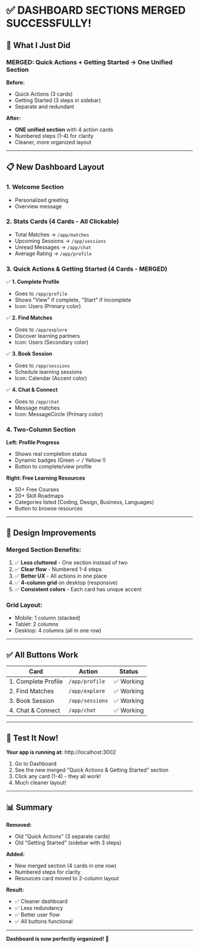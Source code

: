 # ✅ DASHBOARD SECTIONS MERGED SUCCESSFULLY!

## 🎯 What I Just Did

### **MERGED: Quick Actions + Getting Started → One Unified Section**

**Before:** 
- Quick Actions (3 cards)
- Getting Started (3 steps in sidebar)
- Separate and redundant

**After:**
- **ONE unified section** with 4 action cards
- Numbered steps (1-4) for clarity
- Cleaner, more organized layout

---

## 📋 New Dashboard Layout

### **1. Welcome Section**
- Personalized greeting
- Overview message

### **2. Stats Cards (4 Cards - All Clickable)**
- Total Matches → `/app/matches`
- Upcoming Sessions → `/app/sessions`
- Unread Messages → `/app/chat`
- Average Rating → `/app/profile`

### **3. Quick Actions & Getting Started (4 Cards - MERGED)**
✅ **1. Complete Profile**
- Goes to `/app/profile`
- Shows "View" if complete, "Start" if incomplete
- Icon: Users (Primary color)

✅ **2. Find Matches**
- Goes to `/app/explore`
- Discover learning partners
- Icon: Users (Secondary color)

✅ **3. Book Session**
- Goes to `/app/sessions`
- Schedule learning sessions
- Icon: Calendar (Accent color)

✅ **4. Chat & Connect**
- Goes to `/app/chat`
- Message matches
- Icon: MessageCircle (Primary color)

### **4. Two-Column Section**

**Left: Profile Progress**
- Shows real completion status
- Dynamic badges (Green ✓ / Yellow !)
- Button to complete/view profile

**Right: Free Learning Resources**
- 50+ Free Courses
- 20+ Skill Roadmaps
- Categories listed (Coding, Design, Business, Languages)
- Button to browse resources

---

## 🎨 Design Improvements

### **Merged Section Benefits:**
1. ✅ **Less cluttered** - One section instead of two
2. ✅ **Clear flow** - Numbered 1-4 steps
3. ✅ **Better UX** - All actions in one place
4. ✅ **4-column grid** on desktop (responsive)
5. ✅ **Consistent colors** - Each card has unique accent

### **Grid Layout:**
- Mobile: 1 column (stacked)
- Tablet: 2 columns
- Desktop: 4 columns (all in one row)

---

## ✅ All Buttons Work

| Card | Action | Status |
|------|--------|--------|
| 1. Complete Profile | `/app/profile` | ✅ Working |
| 2. Find Matches | `/app/explore` | ✅ Working |
| 3. Book Session | `/app/sessions` | ✅ Working |
| 4. Chat & Connect | `/app/chat` | ✅ Working |

---

## 🚀 Test It Now!

**Your app is running at:** http://localhost:3002

1. Go to Dashboard
2. See the new merged "Quick Actions & Getting Started" section
3. Click any card (1-4) - they all work!
4. Much cleaner layout!

---

## 📊 Summary

**Removed:**
- Old "Quick Actions" (3 separate cards)
- Old "Getting Started" (sidebar with 3 steps)

**Added:**
- New merged section (4 cards in one row)
- Numbered steps for clarity
- Resources card moved to 2-column layout

**Result:**
- ✅ Cleaner dashboard
- ✅ Less redundancy
- ✅ Better user flow
- ✅ All buttons functional

---

**Dashboard is now perfectly organized!** 🎉

